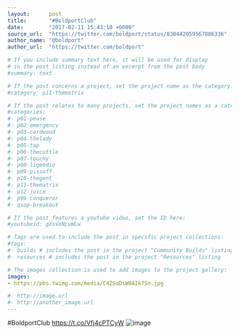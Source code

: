 ```yaml
---
layout:      post
title:       "#BoldportClub"
date:        "2017-02-11 15:43:10 +0000"
source_url:  "https://twitter.com/boldport/status/830442059567886336"
author_name: "@boldport"
author_url:  "https://twitter.com/boldport"

# If you include summary text here, it will be used for display
# in the post listing instead of an excerpt from the post body
#summary: text

# If the post concerns a project, set the project name as the category:
#category: p11-thematrix

# If the post relates to many projects, set the project names as a categories array:
#categories:
#- p01-pease
#- p02-emergency
#- p03-cordwood
#- p04-thelady
#- p05-tap
#- p06-thecuttle
#- p07-touchy
#- p08-ligemdio
#- p09-pissoff
#- p10-thegent
#- p11-thematrix
#- p12-juice
#- p99-conqueror
#- qsop-breakout

# If the post features a youtube video, set the ID here:
#youtubeid: gXsVeNLuWLw

# Tags are used to include the post in specific project collections:
#tags:
#- builds # includes the post in the project "Community Builds" listing
#- resources # includes the post in the project "Resources" listing

# The images collection is used to add images to the project gallery:
images:
- https://pbs.twimg.com/media/C4ZSoDsW8AIk7Sn.jpg

#- http://image.url
#- http://another_image.url
---
```


#BoldportClub https://t.co/Vfj4cPTCyW
![image](https://pbs.twimg.com/media/C4ZSoDsW8AIk7Sn.jpg)


